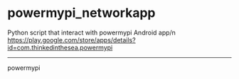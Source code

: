# powermypi_networkapp
Python script that interact with powermypi Android app/n
https://play.google.com/store/apps/details?id=com.thinkedinthesea.powermypi

****
powermypi

